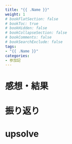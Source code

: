```yaml
---
title: "{{ .Name }}"
weight: 1
# bookFlatSection: false
# bookToc: true
# bookHidden: false
# bookCollapseSection: false
# bookComments: false
# bookSearchExclude: false
tags:
- "{{ .Name }}"
categories:
- 参加記
---
```


# 感想・結果

# 振り返り

# upsolve